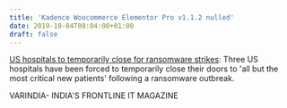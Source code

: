 ```yaml
---
title: 'Kadence Woocommerce Elementor Pro v1.1.2 nulled'
date: 2019-10-04T08:04:00+01:00
draft: false
---
```


[US hospitals to temporarily close for ransomware strikes](https://varindia.com/news/us-hospitals-to-temporarily-close-for-ransomware-strikes#.XZbvfNgR4wQ.blogger): Three US hospitals have been forced to temporarily close their doors to 'all but the most critical new patients' following a ransomware outbreak.  
  
VARINDIA- INDIA'S FRONTLINE IT MAGAZINE